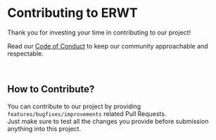 # Contributing to ERWT

Thank you for investing your time in contributing to our project!

Read our [Code of Conduct](./CODE_OF_CONDUCT.md) to keep our community approachable and respectable.

<br>

## How to Contribute?

You can contribute to our project by providing `features/bugfixes/improvements` related Pull Requests.
<br>
Just make sure to test all the changes you provide before submission anything into this project.

<br>
